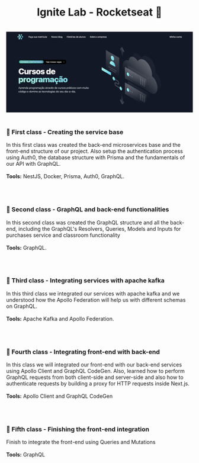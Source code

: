 <h1 align="center">
<br>
Ignite Lab - Rocketseat 🚀
</h1>

<br>

<div align="center">
<img src="./web/src/assets/bg.png" width="600">
</div>

<br>

### 📝 First class - Creating the service base
In this first class was created the back-end microservices base and the front-end structure of our project. Also setup the authentication process using Auth0, the database structure with Prisma and the fundamentals of our API with GraphQL.
<br>
<br>
<b>Tools:</b> NestJS, Docker, Prisma, Auth0, GraphQL.

<br>
<br>

### 📝 Second class - GraphQL and back-end functionalities
In this second class was created the GraphQL structure and all the back-end, including the GraphQL's Resolvers, Queries, Models and Inputs for purchases service and classroom functionality
<br>
<br>
<b>Tools:</b> GraphQL.

<br>
<br>

### 📝 Third class - Integrating services with apache kafka
In this third class we integrated our services with apache kafka and we understood how the Apollo Federation will help us with different schemas on GraphQL.
<br>
<br>
<b>Tools:</b> Apache Kafka and Apollo Federation.

<br>
<br>

### 📝 Fourth class - Integrating front-end with back-end
In this class we will integrated our front-end with our back-end services using Apollo Client and GraphQL CodeGen. Also, learned how to perform GraphQL requests from both client-side and server-side and also how to authenticate requests by building a proxy for HTTP requests inside Next.js.
<br>
<br>
<b>Tools:</b> Apollo Client and GraphQL CodeGen

<br>
<br>

### 📝 Fifth class - Finishing the front-end integration
Finish to integrate the front-end using Queries and Mutations
<br>
<br>
<b>Tools:</b> GraphQL